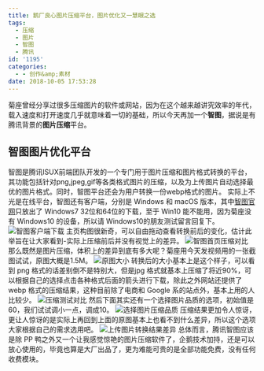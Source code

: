 ```yaml
---
title: 鹅厂良心图片压缩平台，图片优化又一慧眼之选
tags:
  - 压缩
  - 图片
  - 智图
  - 腾讯
id: '1195'
categories:
  - - 创作&amp;素材
date: 2018-10-05 17:53:28
---
```


菊座曾经分享过很多压缩图片的软件或网站，因为在这个越来越讲究效率的年代，载入速度和打开速度几乎就意味着一切的基础，所以今天再加一个**智图**，据说是有腾讯背景的**图片压缩**平台。

## 智图图片优化平台

智图是腾讯ISUX前端团队开发的一个专门用于图片压缩和图片格式转换的平台，其功能包括针对png,jpeg,gif等各类格式图片的压缩，以及为上传图片自动选择最优的图片格式。同时，智图平台还会为用户转换一份webp格式的图片。 实际上不光是在线平台，智图还有客户端，分别是 Windows 和 macOS 版本，其中[智图官网](https://zhitu.isux.us)只放出了 Windows7 32位和64位的下载，至于 Win10 能不能用，因为菊座没有 Windows10 的设备，所以请 Windows10的朋友测试留言回复下。 ![智图客户端下载](https://i.loli.net/2018/10/05/5bb7337b59666.png) 主页构图很新奇，可以自由拖动查看转换前后的变化，估计此举旨在让大家看到-实际上压缩前后并没有视觉上的差异。 ![智图首页压缩对比](https://i.loli.net/2018/10/05/5bb732857ceea.png) 那么既然是图片压缩，体积上的差异到底有多大呢？菊座用今天发视频用的一张截图试试，原图大概是1.5M。 ![原图大小](https://i.loli.net/2018/10/05/5bb732b6451f3.png) 转换后的大小基本上是这个样子，可以看到 png 格式的话差别倒不是特别大，但是jpg 格式就基本上压缩了将近90%，可以根据自己的选择点击各种格式后面的箭头进行下载，除此之外网站还提供了 webp 格式的压缩结果，这种目前除了电商和 Google 系的站点外，基本上用的人比较少。 ![压缩测试对比](https://i.loli.net/2018/10/05/5bb732d16ac02.png) 然后下面其实还有一个选择图片品质的选项，初始值是60，我们试试调小一点，调成10。 ![选择图片压缩品质](https://i.loli.net/2018/10/05/5bb732eecca9b.png) 压缩结果更加令人惊讶，更让人惊讶的是实际上再回到上面的原图基本上也看不到什么差异，所以这个选项大家根据自己的需求选用吧。 ![上传图片转换结果差异](https://i.loli.net/2018/10/05/5bb73350e0f10.png) 总体而言，腾讯智图应该是除 PP 鸭之外又一个让我感觉惊艳的图片压缩软件了，企鹅技术加持，还是可以放心使用的，毕竟也算是大厂出品了，更为难能可贵的是全部功能免费，没有任何收费模块。